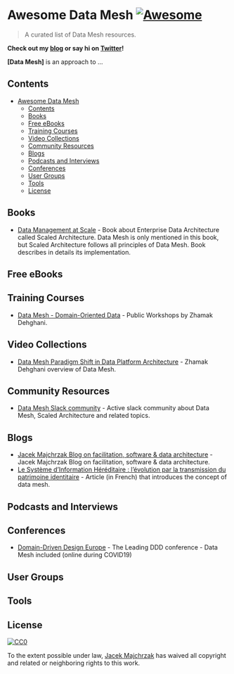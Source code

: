 # Awesome Data Mesh [![Awesome](https://cdn.rawgit.com/sindresorhus/awesome/d7305f38d29fed78fa85652e3a63e154dd8e8829/media/badge.svg)](https://github.com/sindresorhus/awesome)

> A curated list of Data Mesh resources.

**Check out my [blog](https://jacekmajchrzak.com/blog/) or say hi on [Twitter](https://twitter.com/JacekMajchrzak_)!**

**[Data Mesh]** is an approach to ...

## Contents

- [Awesome Data Mesh](https://github.com/JacekMajchrzak/awesome-datamesh)
	- [Contents](#contents)
	- [Books](#books)
	- [Free eBooks](#free-ebooks)
	- [Training Courses](#training-courses)
	- [Video Collections](#video-collections)
	- [Community Resources](#community-resources)
	- [Blogs](#blogs)
	- [Podcasts and Interviews](#podcasts-and-interviews)
	- [Conferences](#conferences)
	- [User Groups](#user-groups)
	- [Tools](#tools)
	- [License](#license)

## Books

- [Data Management at Scale](https://www.oreilly.com/library/view/data-management-at/9781492054771/) - Book about Enterprise Data Architecture called Scaled Architecture. Data Mesh is only mentioned in this book, but Scaled Architecture follows all principles of Data Mesh. Book describes in details its implementation.

## Free eBooks



## Training Courses

- [Data Mesh - Domain-Oriented Data](https://training.dddeurope.com/data-mesh-zhamak-dheghani/) - Public Workshops by Zhamak Dehghani.

## Video Collections

- [Data Mesh Paradigm Shift in Data Platform Architecture](https://www.youtube.com/watch?v=52MCFe4v0UU) - Zhamak Dehghani overview of Data Mesh. 

## Community Resources

- [Data Mesh Slack community](data-mesh.slack.com) - Active slack community about Data Mesh, Scaled Architecture and related topics.

## Blogs

- [Jacek Majchrzak Blog on facilitation, software & data architecture](https://jacekmajchrzak.com/blog/) - Jacek Majchrzak Blog on facilitation, software & data architecture.
- [Le Système d’Information Héréditaire : l’évolution par la transmission du patrimoine identitaire](https://blog.octo.com/le-systeme-dinformation-hereditaire-levolution-par-la-transmission-du-patrimoine-identitaire/) - Article (in French) that introduces the concept of data mesh.

## Podcasts and Interviews

## Conferences

- [Domain-Driven Design Europe](https://dddeurope.com) - The Leading DDD conference - Data Mesh included (online during COVID19)

## User Groups

## Tools

## License

[![CC0](http://mirrors.creativecommons.org/presskit/buttons/88x31/svg/cc-zero.svg)](https://creativecommons.org/publicdomain/zero/1.0/)

To the extent possible under law, [Jacek Majchrzak](https://jacekmajchrzak.com) has waived all copyright and related or neighboring rights to this work.

